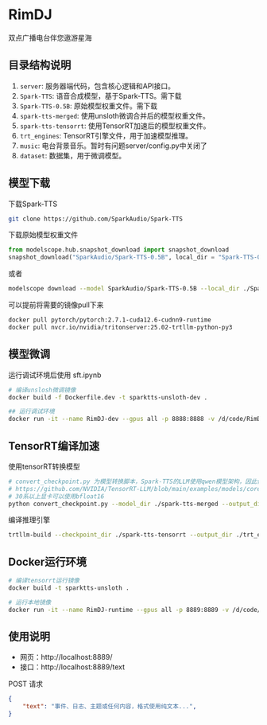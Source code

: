 # RimDJ
双点广播电台伴您遨游星海

## 目录结构说明
1. `server`: 服务器端代码，包含核心逻辑和API接口。
2. `Spark-TTS`: 语音合成模型，基于Spark-TTS。需下载
3. `Spark-TTS-0.5B`: 原始模型权重文件。需下载
4. `spark-tts-merged`: 使用unsloth微调合并后的模型权重文件。
5. `spark-tts-tensorrt`: 使用TensorRT加速后的模型权重文件。
6. `trt_engines`: TensorRT引擎文件，用于加速模型推理。
7. `music`: 电台背景音乐。暂时有问题server/config.py中关闭了
8. `dataset`: 数据集，用于微调模型。


## 模型下载

下载Spark-TTS
```bash
git clone https://github.com/SparkAudio/Spark-TTS
```

下载原始模型权重文件
```python
from modelscope.hub.snapshot_download import snapshot_download
snapshot_download("SparkAudio/Spark-TTS-0.5B", local_dir = "Spark-TTS-0.5B")
```
或者
```bash
modelscope download --model SparkAudio/Spark-TTS-0.5B --local_dir ./Spark-TTS-0.5B
```

可以提前将需要的镜像pull下来
```bash
docker pull pytorch/pytorch:2.7.1-cuda12.6-cudnn9-runtime
docker pull nvcr.io/nvidia/tritonserver:25.02-trtllm-python-py3
```

## 模型微调
运行调试环境后使用 sft.ipynb
```bash
# 编译unslosh微调镜像
docker build -f Dockerfile.dev -t sparktts-unsloth-dev .

## 运行调试环境
docker run -it --name RimDJ-dev --gpus all -p 8888:8888 -v /d/code/RimDJ:/workspace sparktts-unsloth-dev
```




## TensorRT编译加速

使用tensorRT转换模型
```bash
# convert_checkpoint.py 为模型转换脚本，Spark-TTS的LLM使用qwen模型架构，因此使用qwen的convert_checkpoint.py
# https://github.com/NVIDIA/TensorRT-LLM/blob/main/examples/models/core/qwen/convert_checkpoint.py
# 30系以上显卡可以使用bfloat16
python convert_checkpoint.py --model_dir ./spark-tts-merged --output_dir ./spark-tts-tensorrt --dtype bfloat16
```

编译推理引擎
```bash
trtllm-build --checkpoint_dir ./spark-tts-tensorrt --output_dir ./trt_engines/spark-tts-tensorrt/bf16/1-gpu --gemm_plugin bfloat16
```

## Docker运行环境
```bash
# 编译tensorrt运行镜像
docker build -t sparktts-unsloth .

# 运行本地镜像
docker run -it --name RimDJ-runtime --gpus all -p 8889:8889 -v /d/code/workspace:/workspace sparktts-unsloth python server/server.py
```

## 使用说明
- 网页：http://localhost:8889/
- 接口：http://localhost:8889/text

POST 请求
```json
{
    "text": "事件、日志、主题或任何内容，格式使用纯文本...",
}
```